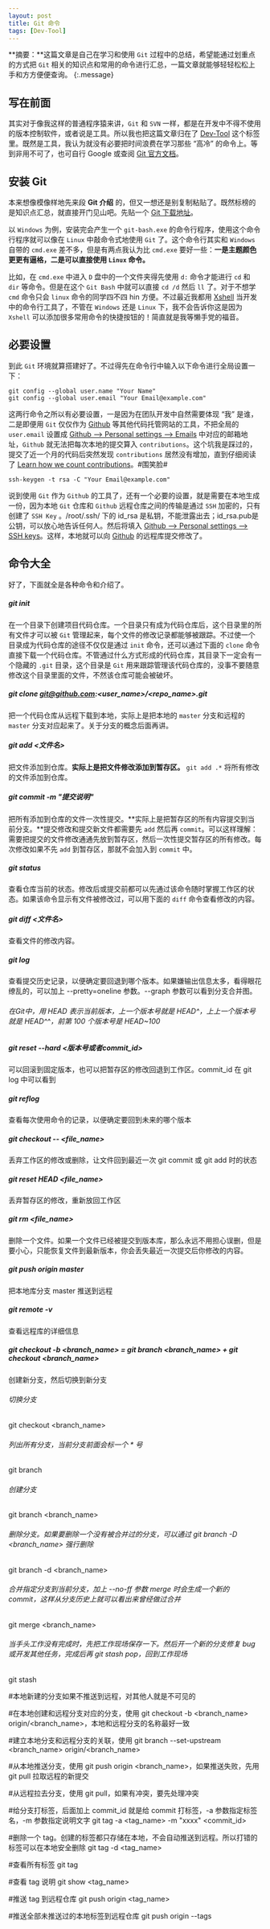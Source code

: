 ```yaml
---
layout: post
title: Git 命令
tags: [Dev-Tool]
---
```


**摘要：**这篇文章是自己在学习和使用 `Git` 过程中的总结，希望能通过划重点的方式把 `Git` 相关的知识点和常用的命令进行汇总，一篇文章就能够轻轻松松上手和方方便便查询。
{:.message}

## 写在前面

其实对于像我这样的普通程序猿来讲，`Git` 和 `SVN` 一样，都是在开发中不得不使用的版本控制软件，或者说是工具。所以我也把这篇文章归在了 [Dev-Tool](/blog/tag/dev-tool/) 这个标签里。既然是工具，我认为就没有必要把时间浪费在学习那些 “高冷” 的命令上。等到非用不可了，也可自行 Google 或查阅 [Git 官方文档](https://git-scm.com/book/zh/v2)。

## 安装 Git

本来想像模像样地先来段 **Git 介绍** 的，但又一想还是别复制粘贴了。既然标榜的是知识点汇总，就直接开门见山吧。先贴一个 [Git 下载地址](https://git-scm.com/downloads)。

以 `Windows` 为例，安装完会产生一个 `git-bash.exe` 的命令行程序，使用这个命令行程序就可以像在 `Linux` 中敲命令式地使用 `Git` 了。这个命令行其实和 `Windows` 自带的 `cmd.exe` 差不多，但是有两点我认为比 `cmd.exe` 要好一些：**一是主题颜色更更有逼格，二是可以直接使用 `Linux` 命令。**

比如，在 `cmd.exe` 中进入 `D` 盘中的一个文件夹得先使用 `d:` 命令才能进行 `cd` 和 `dir` 等命令。但是在这个 `Git Bash` 中就可以直接 `cd /d` 然后 `ll` 了。对于不想学 `cmd` 命令只会 `linux` 命令的同学四不四 hin 方便。不过最近我都用 [Xshell](http://www.netsarang.com/download/down_form.html?code=522) 当开发中的命令行工具了，不管在 `Windows` 还是 `Linux` 下，我不会告诉你这是因为 `Xshell` 可以添加很多常用命令的快捷按钮的！简直就是我等懒手党的福音。

## 必要设置

到此 `Git` 环境就算搭建好了。不过得先在命令行中输入以下命令进行全局设置一下：

```shell
git config --global user.name "Your Name"
git config --global user.email "Your Email@example.com"
```

这两行命令之所以有必要设置，一是因为在团队开发中自然需要体现 “我” 是谁，二是即便用 `Git` 仅仅作为 [Github](https://github.com/) 等其他代码托管网站的工具，不把全局的 `user.email` 设置成 [Github --> Personal settings --> Emails](https://github.com/settings/emails) 中对应的邮箱地址，`Github` 就无法把每次本地的提交算入 `contributions`。这个坑我是踩过的，提交了近一个月的代码后突然发现 `contributions` 居然没有增加，直到仔细阅读了 [Learn how we count contributions](https://help.github.com/articles/why-are-my-contributions-not-showing-up-on-my-profile/)。#围笑脸#

```shell
ssh-keygen -t rsa -C "Your Email@example.com"
```

说到使用 `Git` 作为 `Github` 的工具了，还有一个必要的设置，就是需要在本地生成一份，因为本地 `Git` 仓库和 `Github` 远程仓库之间的传输是通过 `SSH` 加密的，只有创建了 `SSH Key` 。/root/.ssh/ 下的 id_rsa 是私钥，不能泄露出去；id_rsa.pub是公钥，可以放心地告诉任何人。然后将填入 [Github --> Personal settings --> SSH keys](https://github.com/settings/keys)。这样，本地就可以向 [Github](https://github.com/) 的远程库提交修改了。

## 命令大全

好了，下面就全是各种命令和介绍了。

##### git init
在一个目录下创建项目代码仓库。一个目录只有成为代码仓库后，这个目录里的所有文件才可以被 `Git` 管理起来，每个文件的修改记录都能够被跟踪。不过使一个目录成为代码仓库的途径不仅仅是通过 `init` 命令，还可以通过下面的 `clone` 命令直接下载一个代码仓库。不管通过什么方式形成的代码仓库，其目录下一定会有一个隐藏的 `.git` 目录，这个目录是 `Git` 用来跟踪管理该代码仓库的，没事不要随意修改这个目录里面的文件，不然该仓库可能会被破坏。

##### git clone git@github.com:<user_name>/<repo_name>.git
把一个代码仓库从远程下载到本地，实际上是把本地的 `master` 分支和远程的 `master` 分支对应起来了。关于分支的概念后面再讲。

##### git add <文件名>
把文件添加到仓库。**实际上是把文件修改添加到暂存区。** `git add .*` 将所有修改的文件添加到仓库。

##### git commit -m "提交说明"
把所有添加到仓库的文件一次性提交。**实际上是把暂存区的所有内容提交到当前分支。**提交修改和提交新文件都需要先 `add` 然后再 `commit`。可以这样理解：需要把提交的文件修改通通先放到暂存区，然后一次性提交暂存区的所有修改。每次修改如果不先 `add` 到暂存区，那就不会加入到 `commit` 中。

##### git status
查看仓库当前的状态。修改后或提交前都可以先通过该命令随时掌握工作区的状态。如果该命令显示有文件被修改过，可以用下面的 `diff` 命令查看修改的内容。

##### git diff <文件名>
查看文件的修改内容。

##### git log
查看提交历史记录，以便确定要回退到哪个版本。如果嫌输出信息太多，看得眼花缭乱的，可以加上 --pretty=oneline 参数。--graph 参数可以看到分支合并图。

###### 在Git中，用 HEAD 表示当前版本，上一个版本号就是 HEAD^，上上一个版本号就是 HEAD^^，前第 100 个版本号是 HEAD~100

##### git reset --hard <版本号或者commit_id>
可以回滚到固定版本，也可以把暂存区的修改回退到工作区。commit_id 在 git log 中可以看到

##### git reflog
查看每次使用命令的记录，以便确定要回到未来的哪个版本

##### git checkout -- <file_name>
丢弃工作区的修改或删除，让文件回到最近一次 git commit 或 git add 时的状态

##### git reset HEAD <file_name>
丢弃暂存区的修改，重新放回工作区

##### git rm <file_name>
删除一个文件。如果一个文件已经被提交到版本库，那么永远不用担心误删，但是要小心，只能恢复文件到最新版本，你会丢失最近一次提交后你修改的内容。

##### git push origin master
把本地库分支 master 推送到远程



##### git remote -v
查看远程库的详细信息

##### git checkout -b <branch_name>  = git branch <branch_name> + git checkout <branch_name>
创建新分支，然后切换到新分支

###### 切换分支
git checkout <branch_name>

###### 列出所有分支，当前分支前面会标一个 * 号
git branch

###### 创建分支
git branch <branch_name>

###### 删除分支。如果要删除一个没有被合并过的分支，可以通过 git branch -D <branch_name> 强行删除
git branch -d <branch_name>

###### 合并指定分支到当前分支，加上 --no-ff 参数 merge 时会生成一个新的 commit，这样从分支历史上就可以看出来曾经做过合并
git merge <branch_name>

###### 当手头工作没有完成时，先把工作现场保存一下。然后开一个新的分支修复 bug 或开发其他任务，完成后再 git stash pop，回到工作现场
git stash


#本地新建的分支如果不推送到远程，对其他人就是不可见的

#在本地创建和远程分支对应的分支，使用 git checkout -b <branch_name> origin/<branch_name>，本地和远程分支的名称最好一致

#建立本地分支和远程分支的关联，使用 git branch --set-upstream <branch_name> origin/<branch_name>

#从本地推送分支，使用 git push origin <branch_name>，如果推送失败，先用 git pull 拉取远程的新提交

#从远程拉去分支，使用 git pull，如果有冲突，要先处理冲突
 
#给分支打标签，后面加上 commit_id 就是给 commit 打标签，-a 参数指定标签名，-m 参数指定说明文字
git tag -a <tag_name> -m "xxxx" <commit_id>

#删除一个 tag。创建的标签都只存储在本地，不会自动推送到远程。所以打错的标签可以在本地安全删除
git tag -d <tag_name>

#查看所有标签
git tag

#查看 tag 说明
git show <tag_name>

#推送 tag 到远程仓库
git push origin <tag_name>

#推送全部未推送过的本地标签到远程仓库
git push origin --tags